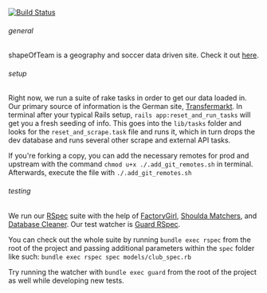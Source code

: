 [![Build Status](https://travis-ci.org/HWYA/shapeOfTeam.svg?branch=development)](https://travis-ci.org/HWYA/shapeOfTeam)

###### general
shapeOfTeam is a geography and soccer data driven site. Check it out [here](https://shapeofteam.herokuapp.com).

###### setup
Right now, we run a suite of rake tasks in order to get our data loaded in. Our primary source of information is the German site, [Transfermarkt](http://www.transfermarkt.com/). In terminal after your typical Rails setup, `rails app:reset_and_run_tasks` will get you a fresh seeding of info. This goes into the `lib/tasks` folder and looks for the `reset_and_scrape.task` file and runs it, which in turn drops the dev database and runs several other scrape and external API tasks.

If you're forking a copy, you can add the necessary remotes for prod and upstream with the command `chmod u+x ./.add_git_remotes.sh` in terminal. Afterwards, execute the file with `./.add_git_remotes.sh`

###### testing
We run our [RSpec](https://github.com/rspec/rspec) suite with the help of [FactoryGirl](https://github.com/thoughtbot/factory_girl), [Shoulda Matchers](https://github.com/thoughtbot/shoulda-matchers), and [Database Cleaner](https://github.com/DatabaseCleaner/database_cleaner). Our test watcher is [Guard RSpec](https://github.com/guard/guard-rspec).

You can check out the whole suite by running `bundle exec rspec` from the root of the project and passing additional parameters within the `spec` folder like such: `bundle exec rspec spec models/club_spec.rb`

Try running the watcher with `bundle exec guard` from the root of the project as well while developing new tests.